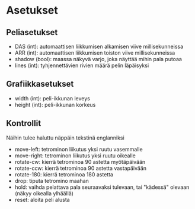 # Asetukset

## Peliasetukset
- DAS (int): automaattisen liikkumisen alkamisen viive millisekunneissa
- ARR (int): automaattisen liikkumisen toiston viive millisekunneissa
- shadow (bool): maassa näkyvä varjo, joka näyttää mihin pala putoaa
- lines (int): tyhjennettävien rivien määrä pelin läpäisyksi

## Grafiikkasetukset
- width (int): peli-ikkunan leveys
- height (int): peli-ikkunan korkeus

## Kontrollit
Näihin tulee haluttu näppäin tekstinä englanniksi
- move-left: tetrominon liikutus yksi ruutu vasemmalle
- move-right: tetrominon liikutus yksi ruutu oikealle
- rotate-cw: kierrä tetrominoa 90 astetta myötäpäivään
- rotate-ccw: kierrä tetrominoa 90 astetta vastapäivään
- rotate-180: kierrä tetrominoa 180 astetta
- drop: tiputa tetromino maahan
- hold: vaihda pelattava pala seuraavaksi tulevaan, tai "kädessä" olevaan (näkyy oikealla ylhäällä) 
- reset: aloita peli alusta